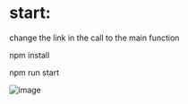 # start:


change the link in the call to the main function

npm install

npm run start

![image](https://user-images.githubusercontent.com/73786123/147347891-727f116f-9334-4c2a-9d4a-b4c820a93275.png)
